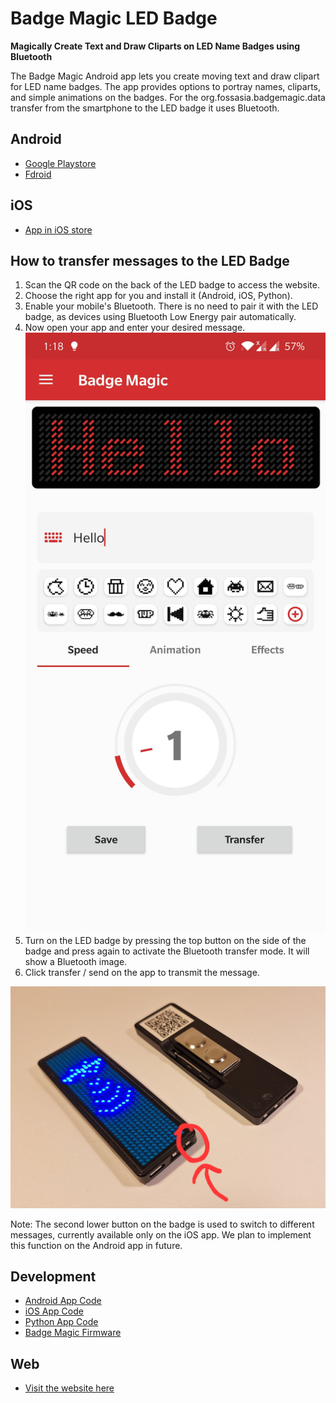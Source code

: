 # Badge Magic LED Badge

**Magically Create Text and Draw Cliparts on LED Name Badges using Bluetooth**

The Badge Magic Android app lets you create moving text and draw clipart for LED name badges. The app provides options to portray names, cliparts, and simple animations on the badges. For the org.fossasia.badgemagic.data transfer from the smartphone to the LED badge it uses Bluetooth.

## Android

* [Google Playstore](https://play.google.com/store/apps/details?id=org.fossasia.badgemagic)
* [Fdroid](https://f-droid.org/en/packages/org.fossasia.badgemagic/)

## iOS

* [App in iOS store](https://apps.apple.com/us/app/led-badge/id1461761458)

## How to transfer messages to the LED Badge

1. Scan the QR code on the back of the LED badge to access the website. 
2. Choose the right app for you and install it (Android, iOS, Python).
3. Enable your mobile's Bluetooth. There is no need to pair it with the LED badge, as devices using Bluetooth Low Energy pair automatically.
4. Now open your app and enter your desired message.
![badgemagic](/img/badgemagic-screen-1.jpg)
5. Turn on the LED badge by pressing the top button on the side of the badge and press again to activate the Bluetooth transfer mode. It will show a Bluetooth image.
6. Click transfer / send on the app to transmit the message.

![badgemagic](/img/badgemagic.jpg)

Note: The second lower button on the badge is used to switch to different messages, currently available only on the iOS app. We plan to implement this function on the Android app in future.

## Development

* [Android App Code](https://github.com/fossasia/badge-magic-android)
* [iOS App Code](https://github.com/fossasia/badge-magic-iOS)
* [Python App Code](https://github.com/fossasia/led-name-badge-ls32)
* [Badge Magic Firmware](https://github.com/fossasia/badgemagic-firmware)

## Web

* [Visit the website here](https://badgemagic.fossasia.org)
